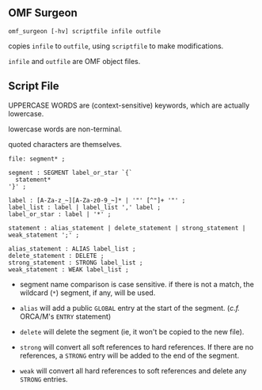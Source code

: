 OMF Surgeon
-----------

```
omf_surgeon [-hv] scriptfile infile outfile
```

copies `infile` to `outfile`, using `scriptfile` to make modifications.

`infile` and `outfile` are OMF object files.

Script File
-----------

UPPERCASE WORDS are (context-sensitive) keywords, which are actually lowercase.

lowercase words are non-terminal.

quoted characters are themselves.

```
file: segment* ; 

segment : SEGMENT label_or_star `{`
  statement* 
'}' ;

label : [A-Za-z_~][A-Za-z0-9_~]* | '"' [^"]+ '"' ;
label_list : label | label_list ',' label ;
label_or_star : label | '*' ;

statement : alias_statement | delete_statement | strong_statement | weak_statement ';' ;

alias_statement : ALIAS label_list ;
delete_statement : DELETE ;
strong_statement : STRONG label_list ;
weak_statement : WEAK label_list ;

```
* segment name comparison is case sensitive.  if there is not a match, the wildcard (`*`) segment, if any, will be used.

* `alias` will add a public `GLOBAL` entry at the start of the segment. (*c.f.* ORCA/M's `ENTRY` statement)

* `delete` will delete the segment (ie, it won't be copied to the new file).

* `strong` will convert all soft references to hard references.  If there are no references, a `STRONG` entry will be added to the end of the segment.

* `weak` will convert all hard references to soft references and delete any `STRONG` entries.

